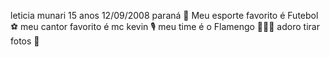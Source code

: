 leticia munari
15 anos
12/09/2008
paraná 📍
Meu esporte favorito é Futebol ⚽️
meu cantor favorito é mc kevin 🎙️
meu time é o Flamengo 🙅🏻‍♀️
adoro tirar fotos 📸





